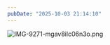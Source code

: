```yaml
---
pubDate: "2025-10-03 21:14:10"
---
```


![IMG-9271-mgav8ilc06n3o.png](https://cdn.jsdelivr.net/gh/SUNSIR007/picx-images-hosting@master/images/2025/10/IMG-9271-mgav8ilc06n3o.png)
